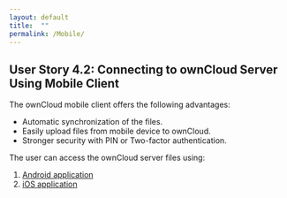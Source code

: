 ```yaml
---
layout: default
title:  ""
permalink: /Mobile/
---
```


## User Story 4.2: Connecting to ownCloud Server Using Mobile Client

The ownCloud mobile client offers the following advantages:

* Automatic synchronization of the files.
* Easily upload files from mobile device to ownCloud.
* Stronger security with PIN or Two-factor authentication. 

The user can access the ownCloud server files using:
1. [Android application](https://sindhu4512.github.io/task/Android/)
2. [iOS application](https://sindhu4512.github.io/task/iOS/)
